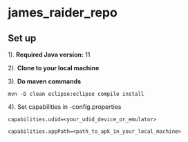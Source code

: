 james_raider_repo
===============

## Set up

1). **Required Java version:** 11

2). **Clone to your local machine**

3). **Do maven commands**

`mvn -D clean eclipse:eclipse compile install`

4). Set capabilities in -config.properties

`capabilities.udid=<your_udid_device_or_emulator>`

`capabilities.appPath=<path_to_apk_in_your_local_machine>`

